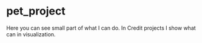 # pet_project
Here you can see small part of  what I can do.
In Credit projects I show what can in visualization.
